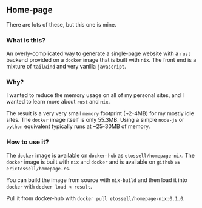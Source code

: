 ## Home-page

There are lots of these, but this one is mine.

### What is this?

An overly-complicated way to generate a single-page website with a `rust` backend provided on a `docker` image that is built with `nix`. The front end is a mixture of `tailwind` and very vanilla `javascript`.

### Why?

I wanted to reduce the memory usage on all of my personal sites, and I wanted to learn more about `rust` and `nix`. 

The result is a very very small `memory` footprint (~2-4MB) for my mostly idle sites. The `docker` image itself is only 55.3MB. Using a simple `node-js` or `python` equivalent typically runs at ~25-30MB of memory.

### How to use it?

The `docker` image is available on `docker-hub` as `etossell/homepage-nix`. The `docker` image is built with `nix` and `docker` and is available on `github` as `erictossell/homepage-rs`.

You can build the image from source with `nix-build` and then load it into `docker` with `docker load < result`.

Pull it from docker-hub with `docker pull etossell/homepage-nix:0.1.0`.


